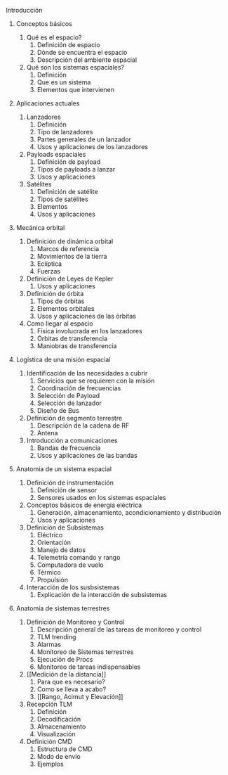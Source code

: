Introducción
1. Conceptos básicos
	1. Qué es el espacio?
		1. Definición de espacio
		2. Dónde se encuentra el espacio
		3. Descripción del ambiente espacial
	2. Qué son los sistemas espaciales?
		1. Definición
		2. Que es un sistema
		3. Elementos que intervienen

2. Aplicaciones actuales
	1. Lanzadores
		1. Definición
		2. Tipo de lanzadores
		3. Partes generales de un lanzador
		4. Usos y aplicaciones de los lanzadores
	2. Payloads espaciales
		1. Definición de payload
		2. Tipos de payloads a lanzar
		3. Usos y aplicaciones
	3. Satélites
		1. Definición de satélite
		2. Tipos de satélites
		3. Elementos
		4. Usos y aplicaciones

3. Mecánica orbital
	1. Definición de dinámica orbital
		1. Marcos de referencia
		2. Movimientos de la tierra
		3. Eclíptica
		4. Fuerzas
	2. Definición de Leyes de Kepler
		1. Usos y aplicaciones
	3. Definición de órbita
		1. Tipos de órbitas
		2. Elementos orbitales
		3. Usos y aplicaciones de las órbitas
	4. Como llegar al espacio
		1. Física involucrada en los lanzadores
		2. Órbitas de transferencia
		3. Maniobras de transferencia

4. Logística de una misión espacial
	1. Identificación de las necesidades a cubrir
		1. Servicios que se requieren con la misión
		2. Coordinación de frecuencias
		3. Selección de Payload
		4. Selección de lanzador
		5. Diseño de Bus 
	2. Definición de segmento terrestre
		1. Descripción de la cadena de RF
		2. Antena
	3. Introducción a comunicaciones
		1. Bandas de frecuencia
		2. Usos y aplicaciones de las bandas

5. Anatomía de un sistema espacial
	1. Definición de instrumentación
		1. Definición de sensor
		2. Sensores usados en los sistemas espaciales
	2. Conceptos básicos de energía eléctrica
		1. Generación, almacenamiento, acondicionamiento y distribución
		2. Usos y aplicaciones
	3. Definición de Subsistemas
		1. Eléctrico
		2. Orientación
		3. Manejo de datos
		4. Telemetría comando y rango
		5. Computadora de vuelo
		6. Térmico
		7. Propulsión
	4. Interacción de los susbsistemas
		1. Explicación de la interacción de subsistemas

6. Anatomía de sistemas terrestres
	1. Definición de Monitoreo y Control
		1. Descripción general de las tareas de monitoreo y control
		2. TLM trending
		3. Alarmas
		4. Monitoreo de Sistemas terrestres 
		5. Ejecución de Procs
		6. Monitoreo de tareas indispensables
	2. [[Medición de la distancia]]
		1. Para que es necesario?
		2. Como se lleva a acabo?
		3. [[Rango, Acimut y Elevación]]
	3. Recepción TLM
		1. Definición 
		2. Decodificación 
		3. Almacenamiento
		4. Visualización
	4. Definición CMD
		1. Estructura de CMD
		2. Modo de envío
		3. Ejemplos 
	

